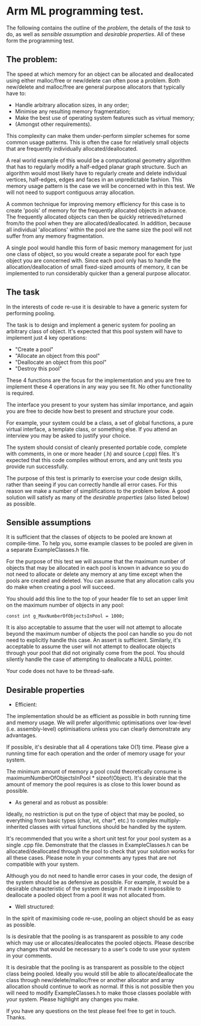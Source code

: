 
# Arm ML programming test.

The following contains the outline of the *problem*, the details of the *task* to do, as well as *sensible assumption* and *desirable properties*. All of these form the programming test.


## The problem:

The speed at which memory for an object can be allocated and deallocated using
either malloc/free or new/delete can often pose a problem. Both new/delete and
malloc/free are general purpose allocators that typically have to:

- Handle arbitrary allocation sizes, in any order; 
- Minimise any resulting memory fragmentation;
- Make the best use of operating system features such as virtual memory;
- (Amongst other requirements).

This complexity can make them under-perform simpler schemes for some common
usage patterns. This is often the case for relatively small objects that are
frequently individually allocated/deallocated. 

A real world example of this would be a computational geometry algorithm that
has to regularly modify a half-edged planar graph structure. Such an algorithm
would most likely have to regularly create and delete individual vertices,
half-edges, edges and faces in an unpredictable fashion. This memory usage
pattern is the case we will be concerned with in this test. We will not need to
support contiguous array allocation.

A common technique for improving memory efficiency for this case is to create
'pools' of memory for the frequently allocated objects in advance. The
frequently allocated objects can then be quickly retrieved/returned from/to the
pool when they are allocated/deallocated. In addition, because all individual
'allocations' within the pool are the same size the pool will not suffer from
any memory fragmentation.

A single pool would handle this form of basic memory management for just one
class of object, so you would create a separate pool for each type object you
are concerned with. Since each pool only has to handle the
allocation/deallocation of small fixed-sized amounts of memory, it can be
implemented to run considerably quicker than a general purpose allocator.


## The task

In the interests of code re-use it is desirable to have a generic system for
performing pooling.

The task is to design and implement a generic system for pooling an arbitrary
class of object. It's expected that this pool system will have to implement
just 4 key operations:

 - "Create a pool"
 - "Allocate an object from this pool"
 - "Deallocate an object from this pool"
 - "Destroy this pool"

These 4 functions are the focus for the implementation and you are free to
implement these 4 operations in any way you see fit. No other functionality is
required. 

The interface you present to your system has similar importance, and again you
are free to decide how best to present and structure your code.

For example, your system could be a class, a set of global functions, a pure
virtual interface, a template class, or something else. If you attend an
interview you may be asked to justify your choice.

The system should consist of cleanly presented portable code, complete with
comments, in one or more header (.h) and source (.cpp) files. It's expected
that this code compiles without errors, and any unit tests you provide run
successfully.

The purpose of this test is primarily to exercise your code design skills,
rather than seeing if you can correctly handle all error cases. For this reason
we make a number of simplifications to the problem below. A good solution will
satisfy as many of the *desirable properties* (also listed below) as possible. 


## Sensible assumptions

It is sufficient that the classes of objects to be pooled are known at
compile-time. To help you, some example classes to be pooled are given in a
separate ExampleClasses.h file.

For the purpose of this test we will assume that the maximum number of objects
that may be allocated in each pool is known in advance so you do not need to
allocate or delete any memory at any time except when the pools are created and
deleted. You can assume that any allocation calls you do make when creating a
pool will succeed. 

You should add this line to the top of your header file to set an upper limit
on the maximum number of objects in any pool:

    const int g_MaxNumberOfObjectsInPool = 1000;

It is also acceptable to assume that the user will not attempt to allocate
beyond the maximum number of objects the pool can handle so you do not need to
explicitly handle this case. An assert is sufficient.  Similarly, it's
acceptable to assume the user will not attempt to deallocate objects through
your pool that did not originally come from the pool. You should silently
handle the case of attempting to deallocate a NULL pointer.

Your code does not have to be thread-safe.


## Desirable properties

- Efficient:

The implementation should be as efficient as possible in both running time and
memory usage. We will prefer algorithmic optimisations over low-level (i.e.
assembly-level) optimisations unless you can clearly demonstrate any
advantages.

If possible, it's desirable that all 4 operations take O(1) time. Please give a
running time for each operation and the order of memory usage for your system.

The minimum amount of memory a pool could theoretically consume is
maximumNumberOfObjectsInPool * sizeof(Object).  It's desirable that the amount
of memory the pool requires is as close to this lower bound as possible.

- As general and as robust as possible:

Ideally, no restriction is put on the type of object that may be pooled, so
everything from basic types (char, int, char*, etc.) to complex
multiply-inherited classes with virtual functions should be handled by the
system.

It's recommended that you write a short unit test for your pool system as a
single .cpp file. Demonstrate that the classes in ExampleClasses.h can be
allocated/deallocated through the pool to check that your solution works for
all these cases.  Please note in your comments any types that are not
compatible with your system.

Although you do not need to handle error cases in your code, the design of the
system should be as defensive as possible.  For example, it would be a
desirable characteristic of the system design if it made it impossible to
deallocate a pooled object from a pool it was not allocated from.

- Well structured:

In the spirit of maximising code re-use, pooling an object should be as easy as
possible. 

Is is desirable that the pooling is as transparent as possible to any code
which may use or allocates/deallocates the pooled objects. Please describe any
changes that would be necessary to a user's code to use your system in your
comments.

It is desirable that the pooling is as transparent as possible to the object
class being pooled. Ideally you would still be able to allocate/deallocate the
class through new/delete/malloc/free or another allocator and array allocation
should continue to work as normal. If this is not possible then you will need
to modify ExampleClasses.h to make those classes poolable with your system.
Please highlight any changes you make.


If you have any questions on the test please feel free to get in touch.
Thanks.
